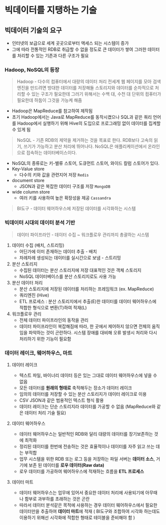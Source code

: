 # 빅데이터를 지탱하는 기술

## 빅데이터 기술의 요구
- 인터넷의 보급으로 세계 곳곳으로부터 액세스 되는 시스템이 증가
- 그에 따라 전통적인 RDB로 취급할 수 없을 정도로 큰 데이터가 쌓여 그러한 데이터를 처리할 수 있는 기존과 다른 구조가 필요

### Hadoop, NoSQL의 등장

> Hadoop - 다수의 컴퓨터에서 대량의 데이터 처리 전세계 웹 페이지를 모아 검색 엔진을 만드려면 방대한 데이터를 저장해둘 스토리지와 데이터를 순차적으로 처리할 수 있는 구조가 필요한데 그러기 위해서는 수백 대, 수천 대 단위의 컴퓨터가 필요한데 하둡이 그것을 가능케 해줌

- Hadoop은 MapReduce를 참고하여 제작됨
- 초기 Hadoop에서는 Java로 MapReduce를 동작시켰으나 SQL과 같은 쿼리 언어를 Hadoop에서 실행하기 위해 Hive의 도입으로 프로그래밍 없이 데이터를 집계할 수 있게 됨

> NoSQL - 기존 RDB의 제약을 제거하는 것을 목표로 한다. RDB보다 고속의 읽기, 쓰기가 가능하고 분산 처리에 뛰어나다. NoSQL은 애플리케이션에서 온라인으로 접속하는 데이터베이스이다.

- NoSQL의 종류로는 키-밸류 스토어, 도큐먼트 스토어, 와이드 칼럼 스토어가 있다. 
- Key-Value store
    - 다수의 키와 값을 관련지어 저장 `Redis`
- document store
    - JSON과 같은 복잡한 데이터 구조를 저장 `MongoDB`
- wide column store
    - 여러 키를 사용하여 높은 확장성을 제공 `Cassandra`

> BI도구 - 데이터 웨어하우스에 저장된 데이터를 시각화하는 시스템

### 빅데이터 시대의 데이터 분석 기반

> 데이터 파이프라인 - 데이터 수집 ~ 워크플로우 관리까지 총괄하는 시스템

1. 데이터 수집 (배치, 스트리밍)
    - 어딘가에 이미 존재하는 데이터 추출 - 배치
    - 차례차례 생성되는 데이터를 실시간으로 보냄 - 스트리밍
2. 분산 스토리지
    - 수집된 데이터는 분산 스토리지에 저장 대표적인 것은 객체 스토리지
    - NoSQL 데이터베이스를 분산 스토리지로도 사용 가능
3. 분산 데이터 처리
    - 분산 스토리지에 저장된 데이터를 처리하는 프레임워크 (ex. MapReduce)
    - 쿼리엔진 (Hive)
    - ETL 프로세스 : 분산 스토리지에서 추출(E)한 데이터를 데이터 웨어하우스에 적합한 형식으로 변환(T)하여 적재(L)
4. 워크플로우 관리
    - 전체 데이터 파이프라인의 동작을 관리
    - 데이터 파이프라인이 복잡해짐에 따라, 한 곳에서 제어하지 않으면 전체의 움직임을 파악하는 것이 곤란하다. 시스템 장애를 대비해 오류 발생시 처리와 다시 처리하기 위한 기능이 필요함

### 데이터 레이크, 웨어하우스, 마트

1. 데이터 레이크
    - 텍스트 파일, 바이너리 데이터 등은 있는 그대로 데이터 웨어하우스에 넣을 수 없음
    - 모든 데이터를 **원래의 형태로** 축적해두는 장소가 데이터 레이크
    - 임의의 데이터를 저장할 수 있는 분산 스토리지가 데이터 레이크로 이용
    - CSV JSON과 같은 범용적인 텍스트 형식 활용
    - 데이터 레이크는 단순 스토리지라 데이터를 가공할 수 없음 (MapReduce와 같은 데이터 처리 기술 필요)

2. 데이터 웨어하우스
    - 데이터 웨어하우스는 일반적인 RDB와 달리 대량의 데이터를 장기보존하는 것에 최적화
    - 정리된 데이터를 한번에 전송하는 것은 효율적이나 데이터를 자주 읽고 쓰는 데는 부적합
    - 업무 시스템을 위한 RDB 또는 로그 등을 저장하는 파일 서버는 **데이터 소스**, 거기에 보존 된 데이터를 **로우 데이터(Raw data)**
    - 로우 데이터를 가공하여 웨어하우스에 적재하는 흐름을 **ETL 프로세스**
    
3. 데이터 마트
    - 데이터 웨어하우스는 업무에 있어서 중요한 데이터 처리에 사용되기에 아무때나 함부로 과부하를 초래하는 것은 곤란
    - 따라서 데이터 분석같은 목적에 사용하는 경우 데이터 웨어하우스에서 필요한 데이터만을 추출하여 **데이터 마트**에 적재 ( BI도구와 조합하여 시각화 하는데도 이용하기 위해선 시각화에 적합한 형태로 테이블을 준비해야 함 )

